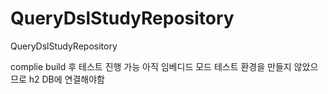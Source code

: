 # QueryDslStudyRepository
QueryDslStudyRepository

complie build 후 테스트 진행 가능 아직 임베디드 모드 테스트 환경을 만들지 않았으므로 h2 DB에 연결해야함
